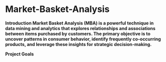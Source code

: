 # Market-Basket-Analysis

<b> Introduction
Market Basket Analysis (MBA) is a powerful technique in data mining and analytics that explores relationships and associations between items purchased by customers. The primary objective is to uncover patterns in consumer behavior, identify frequently co-occurring products, and leverage these insights for strategic decision-making.

<b> Project Goals
